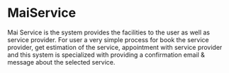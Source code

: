 # MaiService
Mai Service is the system provides the facilities to the user as well as service provider. For user a very simple process for book the service provider, get estimation of the service, appointment with service provider and this system is specialized with providing a confirmation email &amp; message about the selected service. 
